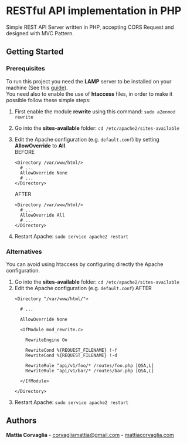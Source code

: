 # RESTful API implementation in PHP

Simple REST API Server written in PHP, accepting CORS Request and designed with MVC Pattern.

## Getting Started

### Prerequisites

To run this project you need the **LAMP** server to be installed on your machine (See this [guide](http://www.mattiacorvaglia.com/install_lamp.html)).  
You need also to enable the use of **htaccess** files, in order to make it possible follow these simple steps:

1. First enable the module **rewrite** using this command: `sudo a2enmod rewrite`
2. Go into the **sites-available** folder: `cd /etc/apache2/sites-available`
3. Edit the Apache configuration (e.g. `default.conf`) by setting **AllowOverride** to **All**.  
    BEFORE
    ```
    <Directory /var/www/html/>
      # ...
      AllowOverride None
      # ...
    </Directory>
    ```
    AFTER
    ```
    <Directory /var/www/html/>
      # ...
      AllowOverride All
      # ...
    </Directory>
    ```

4. Restart Apache: `sudo service apache2 restart`

### Alternatives

You can avoid using htaccess by configuring directly the Apache configuration.

1. Go into the **sites-available** folder: `cd /etc/apache2/sites-available`
2. Edit the Apache configuration (e.g. `default.conf`)
    AFTER
    ```
    <Directory "/var/www/html/">

      # ...

      AllowOverride None

      <IfModule mod_rewrite.c>

        RewriteEngine On

        RewriteCond %{REQUEST_FILENAME} !-f
        RewriteCond %{REQUEST_FILENAME} !-d

        RewriteRule ^api/v1/foo/* /routes/foo.php [QSA,L]
        RewriteRule ^api/v1/bar/* /routes/bar.php [QSA,L]

      </IfModule>

    </Directory>
    ```
3. Restart Apache: `sudo service apache2 restart`


## Authors

**Mattia Corvaglia** - [corvagliamattia@gmail.com](mailto:corvagliamattia@gmail.com) - [mattiacorvaglia.com](http://mattiacorvaglia.com)
